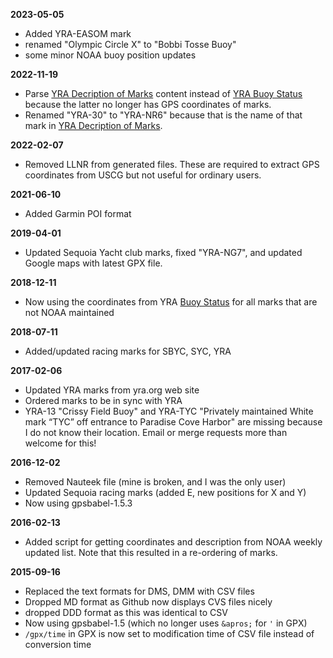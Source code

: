 **2023-05-05**

 * Added YRA-EASOM mark
 * renamed "Olympic Circle X" to "Bobbi Tosse Buoy"
 * some minor NOAA buoy position updates

**2022-11-19**

 * Parse [YRA Decription of Marks](http://yra.org/descriptionofmarks/)
   content instead of [YRA Buoy Status](http://yra.org/buoy-status/)
   because the latter no longer has GPS coordinates of marks.
 * Renamed "YRA-30" to "YRA-NR6" because that is the name of that mark in
   [YRA Decription of Marks](http://yra.org/descriptionofmarks/).
   
**2022-02-07**

 * Removed LLNR from generated files.  These are required to extract GPS coordinates from USCG
   but not useful for ordinary users.
 
**2021-06-10**

 * Added Garmin POI format

**2019-04-01**

 * Updated Sequoia Yacht club marks, fixed "YRA-NG7", and updated Google maps with latest GPX file.
 
**2018-12-11**

 * Now using the coordinates from YRA [Buoy
   Status](http://yra.org/buoy-status/) for all marks that are not NOAA
   maintained

**2018-07-11**

 * Added/updated racing marks for SBYC, SYC, YRA

**2017-02-06**

 * Updated YRA marks from yra.org web site
 * Ordered marks to be in sync with YRA
 * YRA-13 "Crissy Field Buoy" and YRA-TYC "Privately maintained White mark “TYC”
   off entrance to Paradise Cove Harbor" are missing because I do not know their
   location.  Email or merge requests more than welcome for this!

**2016-12-02**

 * Removed Nauteek file (mine is broken, and I was the only user)
 * Updated Sequoia racing marks (added E, new positions for X and Y)
 * Now using gpsbabel-1.5.3

**2016-02-13**

 * Added script for getting coordinates and description from NOAA weekly updated
   list.  Note that this resulted in a re-ordering of marks.

**2015-09-16**

 * Replaced the text formats for DMS, DMM with CSV files
 * Dropped MD format as Github now displays CVS files nicely
 * dropped DDD format as this was identical to CSV
 * Now using gpsbabel-1.5 (which no longer uses `&apros;` for `'` in GPX)
 * `/gpx/time` in GPX is now set to modification time of CSV file instead of
   conversion time
